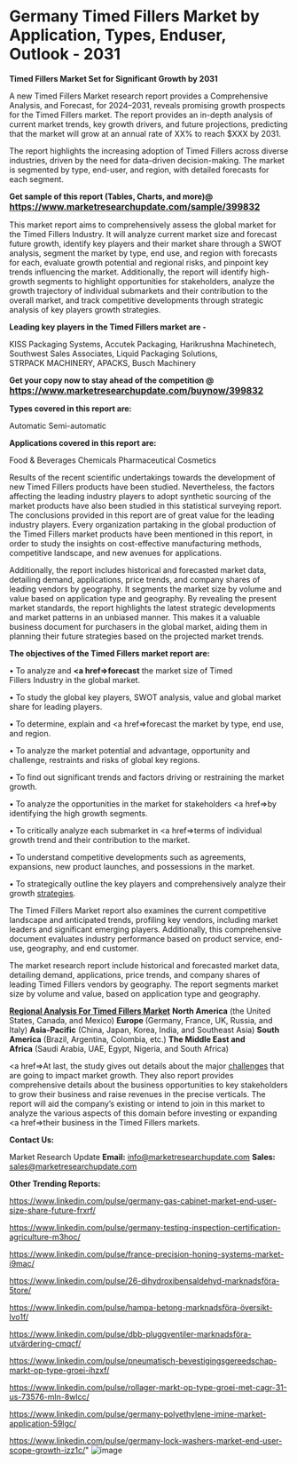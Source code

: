 # Germany Timed Fillers Market by Application, Types, Enduser, Outlook - 2031

<strong>Timed Fillers Market Set for Significant Growth by 2031</strong>

A new Timed Fillers Market research report provides a Comprehensive Analysis, and Forecast, for 2024–2031, reveals promising growth prospects for the Timed Fillers market. The report provides an in-depth analysis of current market trends, key growth drivers, and future projections, predicting that the market will grow at an annual rate of XX% to reach $XXX by 2031.

The report highlights the increasing adoption of Timed Fillers across diverse industries, driven by the need for data-driven decision-making. The market is segmented by type, end-user, and region, with detailed forecasts for each segment.

<strong>Get sample of this report (Tables, Charts, and more)@ <a href=https://www.marketresearchupdate.com/sample/399832><font size=3 color=#0000ff>https://www.marketresearchupdate.com/sample/399832</font></a></strong>

This market report aims to comprehensively assess the global market for the Timed Fillers Industry. It will analyze current market size and forecast future growth, identify key players and their market share through a SWOT analysis, segment the market by type, end use, and region with forecasts for each, evaluate growth potential and regional risks, and pinpoint key trends influencing the market. Additionally, the report will identify high-growth segments to highlight opportunities for stakeholders, analyze the growth trajectory of individual submarkets and their contribution to the overall market, and track competitive developments through strategic analysis of key players growth strategies.

<strong>Leading key players in the Timed Fillers market are -</strong>

KISS Packaging Systems, Accutek Packaging, Harikrushna Machinetech, Southwest Sales Associates, Liquid Packaging Solutions, STRPACK MACHINERY, APACKS, Busch Machinery

<strong>Get your copy now to stay ahead of the competition @ <a href=https://www.marketresearchupdate.com/buynow/399832><font size=3 color=#0000ff>https://www.marketresearchupdate.com/buynow/399832</font></a></strong>

<strong>Types covered in this report are:</strong>

Automatic
Semi-automatic

<strong>Applications covered in this report are:</strong>

Food & Beverages
Chemicals
Pharmaceutical
Cosmetics

Results of the recent scientific undertakings towards the development of new Timed Fillers products have been studied. Nevertheless, the factors affecting the leading industry players to adopt synthetic sourcing of the market products have also been studied in this statistical surveying report. The conclusions provided in this report are of great value for the leading industry players. Every organization partaking in the global production of the Timed Fillers market products have been mentioned in this report, in order to study the insights on cost-effective manufacturing methods, competitive landscape, and new avenues for applications.

Additionally, the report includes historical and forecasted market data, detailing demand, applications, price trends, and company shares of leading vendors by geography. It segments the market size by volume and value based on application type and geography. By revealing the present market standards, the report highlights the latest strategic developments and market patterns in an unbiased manner. This makes it a valuable business document for purchasers in the global market, aiding them in planning their future strategies based on the projected market trends.

<strong>The objectives of the Timed Fillers market report are:</strong>

• To analyze and <strong><a href=><strong>forecast</strong></a></strong> the market size of Timed Fillers Industry in the global market.

• To study the global key players, SWOT analysis, value and global market share for leading players.

• To determine, explain and <a href=>forecast</a> the market by type, end use, and region.

• To analyze the market potential and advantage, opportunity and challenge, restraints and risks of global key regions.

• To find out significant trends and factors driving or restraining the market growth.

• To analyze the opportunities in the market for stakeholders <a href=>by</a> identifying the high growth segments.

• To critically analyze each submarket in <a href=>terms</a> of individual growth trend and their contribution to the market.

• To understand competitive developments such as agreements, expansions, new product launches, and possessions in the market.

• To strategically outline the key players and comprehensively analyze their growth <a href=ASDF881288>strategies</a>.

The Timed Fillers Market report also examines the current competitive landscape and anticipated trends, profiling key vendors, including market leaders and significant emerging players. Additionally, this comprehensive document evaluates industry performance based on product service, end-use, geography, and end customer.

The market research report include historical and forecasted market data, detailing demand, applications, price trends, and company shares of leading Timed Fillers vendors by geography. The report segments market size by volume and value, based on application type and geography.

<strong><u><b>Regional Analysis For Timed Fillers Market</b></u></strong>
<strong><b>North America</b></strong> (the United States, Canada, and Mexico)
<strong><b>Europe </b></strong>(Germany, France, UK, Russia, and Italy)
<strong><b>Asia-Pacific</b></strong> (China, Japan, Korea, India, and Southeast Asia)
<strong><b>South America</b></strong> (Brazil, Argentina, Colombia, etc.)
<strong><b>The Middle East and Africa</b></strong> (Saudi Arabia, UAE, Egypt, Nigeria, and South Africa)

<a href=>At last,</a> the study gives out details about the major <a href=ASDF991299>challenges</a> that are going to impact market growth. They also report provides comprehensive details about the business opportunities to key stakeholders to grow their business and raise revenues in the precise verticals. The report will aid the company’s existing or intend to join in this market to analyze the various aspects of this domain before investing or expanding <a href=>their</a> business in the Timed Fillers markets.

<strong>Contact Us:</strong>

Market Research Update
<strong>Email:</strong> info@marketresearchupdate.com
<strong>Sales:</strong> sales@marketresearchupdate.com

<strong>Other Trending Reports:</strong>

<a href=https://www.linkedin.com/pulse/germany-gas-cabinet-market-end-user-size-share-future-frxrf/>https://www.linkedin.com/pulse/germany-gas-cabinet-market-end-user-size-share-future-frxrf/</a>

<a href=https://www.linkedin.com/pulse/germany-testing-inspection-certification-agriculture-m3hoc/>https://www.linkedin.com/pulse/germany-testing-inspection-certification-agriculture-m3hoc/</a>

<a href=https://www.linkedin.com/pulse/france-precision-honing-systems-market-i9mac/>https://www.linkedin.com/pulse/france-precision-honing-systems-market-i9mac/</a>

<a href=https://www.linkedin.com/pulse/26-dihydroxibensaldehyd-marknadsföra-5tore/>https://www.linkedin.com/pulse/26-dihydroxibensaldehyd-marknadsföra-5tore/</a>

<a href=https://www.linkedin.com/pulse/hampa-betong-marknadsföra-översikt-lvo1f/>https://www.linkedin.com/pulse/hampa-betong-marknadsföra-översikt-lvo1f/</a>

<a href=https://www.linkedin.com/pulse/dbb-pluggventiler-marknadsföra-utvärdering-cmqcf/>https://www.linkedin.com/pulse/dbb-pluggventiler-marknadsföra-utvärdering-cmqcf/</a>

<a href=https://www.linkedin.com/pulse/pneumatisch-bevestigingsgereedschap-markt-op-type-groei-ihzxf/>https://www.linkedin.com/pulse/pneumatisch-bevestigingsgereedschap-markt-op-type-groei-ihzxf/</a>

<a href=https://www.linkedin.com/pulse/rollager-markt-op-type-groei-met-cagr-31-us-73576-mln-8wlcc/>https://www.linkedin.com/pulse/rollager-markt-op-type-groei-met-cagr-31-us-73576-mln-8wlcc/</a>

<a href=https://www.linkedin.com/pulse/germany-polyethylene-imine-market-application-59lgc/>https://www.linkedin.com/pulse/germany-polyethylene-imine-market-application-59lgc/</a>

<a href=https://www.linkedin.com/pulse/germany-lock-washers-market-end-user-scope-growth-izz1c/>https://www.linkedin.com/pulse/germany-lock-washers-market-end-user-scope-growth-izz1c/</a>"
![image](https://github.com/user-attachments/assets/a01f8a4d-a7f7-416f-83cd-88075dd39324)
